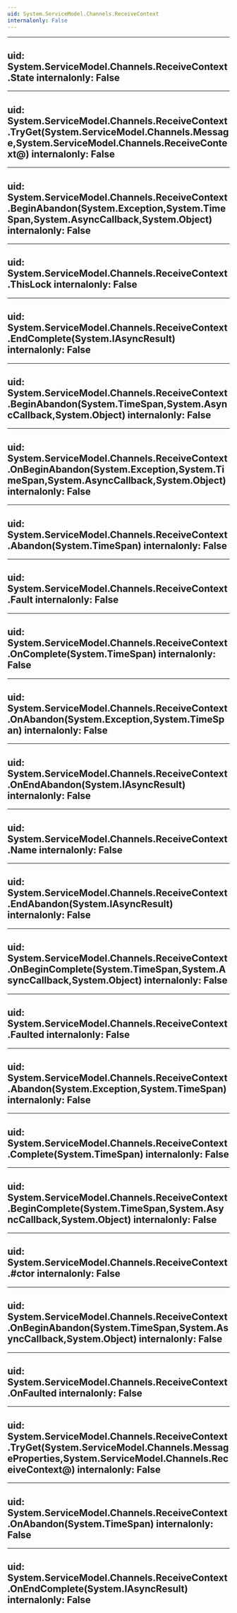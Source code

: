 ```yaml
---
uid: System.ServiceModel.Channels.ReceiveContext
internalonly: False
---
```


---
uid: System.ServiceModel.Channels.ReceiveContext.State
internalonly: False
---

---
uid: System.ServiceModel.Channels.ReceiveContext.TryGet(System.ServiceModel.Channels.Message,System.ServiceModel.Channels.ReceiveContext@)
internalonly: False
---

---
uid: System.ServiceModel.Channels.ReceiveContext.BeginAbandon(System.Exception,System.TimeSpan,System.AsyncCallback,System.Object)
internalonly: False
---

---
uid: System.ServiceModel.Channels.ReceiveContext.ThisLock
internalonly: False
---

---
uid: System.ServiceModel.Channels.ReceiveContext.EndComplete(System.IAsyncResult)
internalonly: False
---

---
uid: System.ServiceModel.Channels.ReceiveContext.BeginAbandon(System.TimeSpan,System.AsyncCallback,System.Object)
internalonly: False
---

---
uid: System.ServiceModel.Channels.ReceiveContext.OnBeginAbandon(System.Exception,System.TimeSpan,System.AsyncCallback,System.Object)
internalonly: False
---

---
uid: System.ServiceModel.Channels.ReceiveContext.Abandon(System.TimeSpan)
internalonly: False
---

---
uid: System.ServiceModel.Channels.ReceiveContext.Fault
internalonly: False
---

---
uid: System.ServiceModel.Channels.ReceiveContext.OnComplete(System.TimeSpan)
internalonly: False
---

---
uid: System.ServiceModel.Channels.ReceiveContext.OnAbandon(System.Exception,System.TimeSpan)
internalonly: False
---

---
uid: System.ServiceModel.Channels.ReceiveContext.OnEndAbandon(System.IAsyncResult)
internalonly: False
---

---
uid: System.ServiceModel.Channels.ReceiveContext.Name
internalonly: False
---

---
uid: System.ServiceModel.Channels.ReceiveContext.EndAbandon(System.IAsyncResult)
internalonly: False
---

---
uid: System.ServiceModel.Channels.ReceiveContext.OnBeginComplete(System.TimeSpan,System.AsyncCallback,System.Object)
internalonly: False
---

---
uid: System.ServiceModel.Channels.ReceiveContext.Faulted
internalonly: False
---

---
uid: System.ServiceModel.Channels.ReceiveContext.Abandon(System.Exception,System.TimeSpan)
internalonly: False
---

---
uid: System.ServiceModel.Channels.ReceiveContext.Complete(System.TimeSpan)
internalonly: False
---

---
uid: System.ServiceModel.Channels.ReceiveContext.BeginComplete(System.TimeSpan,System.AsyncCallback,System.Object)
internalonly: False
---

---
uid: System.ServiceModel.Channels.ReceiveContext.#ctor
internalonly: False
---

---
uid: System.ServiceModel.Channels.ReceiveContext.OnBeginAbandon(System.TimeSpan,System.AsyncCallback,System.Object)
internalonly: False
---

---
uid: System.ServiceModel.Channels.ReceiveContext.OnFaulted
internalonly: False
---

---
uid: System.ServiceModel.Channels.ReceiveContext.TryGet(System.ServiceModel.Channels.MessageProperties,System.ServiceModel.Channels.ReceiveContext@)
internalonly: False
---

---
uid: System.ServiceModel.Channels.ReceiveContext.OnAbandon(System.TimeSpan)
internalonly: False
---

---
uid: System.ServiceModel.Channels.ReceiveContext.OnEndComplete(System.IAsyncResult)
internalonly: False
---
